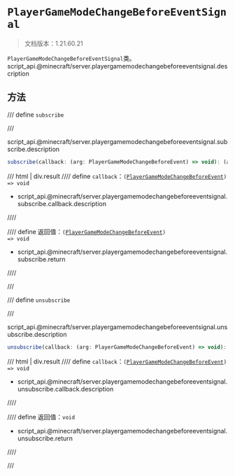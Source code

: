 # `PlayerGameModeChangeBeforeEventSignal`

> 文档版本：1.21.60.21

`PlayerGameModeChangeBeforeEventSignal`类。script_api.@minecraft/server.playergamemodechangebeforeeventsignal.description

## 方法

/// define
`subscribe`


///

script_api.@minecraft/server.playergamemodechangebeforeeventsignal.subscribe.description

```js
subscribe(callback: (arg: PlayerGameModeChangeBeforeEvent) => void): (arg: PlayerGameModeChangeBeforeEvent) => void
```

/// html | div.result
//// define
`callback`：<code>(<a href="../playergamemodechangebeforeevent/">PlayerGameModeChangeBeforeEvent</a>) =&gt; void</code>

- script_api.@minecraft/server.playergamemodechangebeforeeventsignal.subscribe.callback.description


////

//// define
返回值：<code>(<a href="../playergamemodechangebeforeevent/">PlayerGameModeChangeBeforeEvent</a>) =&gt; void</code>

- script_api.@minecraft/server.playergamemodechangebeforeeventsignal.subscribe.return


////

///


/// define
`unsubscribe`


///

script_api.@minecraft/server.playergamemodechangebeforeeventsignal.unsubscribe.description

```js
unsubscribe(callback: (arg: PlayerGameModeChangeBeforeEvent) => void): void
```

/// html | div.result
//// define
`callback`：<code>(<a href="../playergamemodechangebeforeevent/">PlayerGameModeChangeBeforeEvent</a>) =&gt; void</code>

- script_api.@minecraft/server.playergamemodechangebeforeeventsignal.unsubscribe.callback.description


////

//// define
返回值：`void`

- script_api.@minecraft/server.playergamemodechangebeforeeventsignal.unsubscribe.return


////

///

